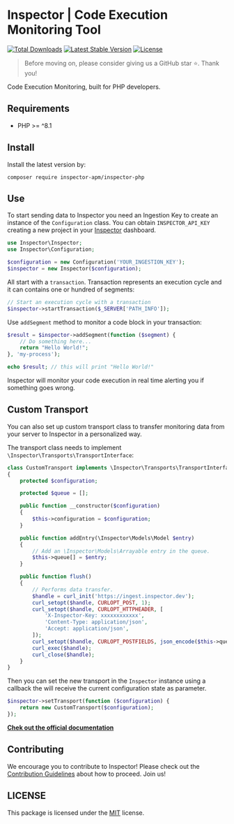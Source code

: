 # Inspector | Code Execution Monitoring Tool

[![Total Downloads](https://poser.pugx.org/inspector-apm/inspector-php/downloads)](//packagist.org/packages/inspector-apm/inspector-php)
[![Latest Stable Version](https://poser.pugx.org/inspector-apm/inspector-php/v/stable)](https://packagist.org/packages/inspector-apm/inspector-php)
[![License](https://poser.pugx.org/inspector-apm/inspector-php/license)](//packagist.org/packages/inspector-apm/inspector-php)

> Before moving on, please consider giving us a GitHub star ⭐️. Thank you!

Code Execution Monitoring, built for PHP developers.

## Requirements

- PHP >= ^8.1

## Install
Install the latest version by:

```shell
composer require inspector-apm/inspector-php
```

## Use

To start sending data to Inspector you need an Ingestion Key to create an instance of the `Configuration` class.
You can obtain `INSPECTOR_API_KEY` creating a new project in your [Inspector](https://www.inspector.dev) dashboard.

```php
use Inspector\Inspector;
use Inspector\Configuration;

$configuration = new Configuration('YOUR_INGESTION_KEY');
$inspector = new Inspector($configuration);
```

All start with a `transaction`. Transaction represents an execution cycle and it can contains one or hundred of segments:

```php
// Start an execution cycle with a transaction
$inspector->startTransaction($_SERVER['PATH_INFO']);
```

Use `addSegment` method to monitor a code block in your transaction:

```php
$result = $inspector->addSegment(function ($segment) {
    // Do something here...
	return "Hello World!";
}, 'my-process');

echo $result; // this will print "Hello World!"
```

Inspector will monitor your code execution in real time alerting you if something goes wrong.

## Custom Transport
You can also set up custom transport class to transfer monitoring data from your server to Inspector
in a personalized way.

The transport class needs to implement `\Inspector\Transports\TransportInterface`:

```php
class CustomTransport implements \Inspector\Transports\TransportInterface
{
    protected $configuration;

    protected $queue = [];

    public function __constructor($configuration)
    {
        $this->configuration = $configuration;
    }

    public function addEntry(\Inspector\Models\Model $entry)
    {
        // Add an \Inspector\Models\Arrayable entry in the queue.
        $this->queue[] = $entry;
    }

    public function flush()
    {
        // Performs data transfer.
        $handle = curl_init('https://ingest.inspector.dev');
        curl_setopt($handle, CURLOPT_POST, 1);
        curl_setopt($handle, CURLOPT_HTTPHEADER, [
            'X-Inspector-Key: xxxxxxxxxxxx',
            'Content-Type: application/json',
            'Accept: application/json',
        ]);
        curl_setopt($handle, CURLOPT_POSTFIELDS, json_encode($this->queue));
        curl_exec($handle);
        curl_close($handle);
    }
}
```

Then you can set the new transport in the `Inspector` instance
using a callback the will receive the current configuration state as parameter.

```php
$inspector->setTransport(function ($configuration) {
    return new CustomTransport($configuration);
});
```

**[Chek out the official documentation](https://docs.inspector.dev/php)**

## Contributing

We encourage you to contribute to Inspector! Please check out the [Contribution Guidelines](CONTRIBUTING.md) about how to proceed. Join us!

## LICENSE

This package is licensed under the [MIT](LICENSE) license.
